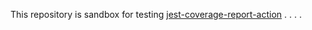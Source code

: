 This repository is sandbox for testing [jest-coverage-report-action](https://github.com/ArtiomTr/jest-coverage-report-action)
.
.
.
.

